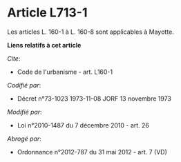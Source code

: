 # Article L713-1

Les articles L. 160-1 à L. 160-8 sont applicables à Mayotte.

**Liens relatifs à cet article**

_Cite_:

  - Code de l'urbanisme - art. L160-1

_Codifié par_:

  - Décret n°73-1023 1973-11-08 JORF 13 novembre 1973

_Modifié par_:

  - Loi n°2010-1487 du 7 décembre 2010 - art. 26

_Abrogé par_:

  - Ordonnance n°2012-787 du 31 mai 2012 - art. 7 (VD)
